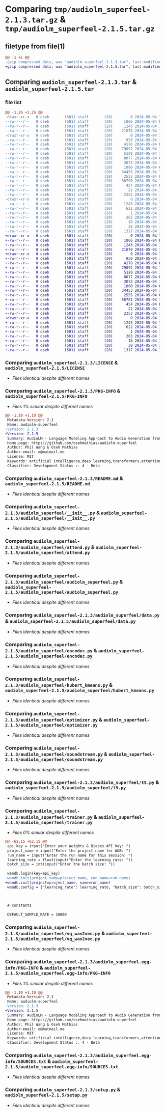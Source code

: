 # Comparing `tmp/audiolm_superfeel-2.1.3.tar.gz` & `tmp/audiolm_superfeel-2.1.5.tar.gz`

## filetype from file(1)

```diff
@@ -1 +1 @@
-gzip compressed data, was "audiolm_superfeel-2.1.3.tar", last modified: Sat May  4 11:00:27 2024, max compression
+gzip compressed data, was "audiolm_superfeel-2.1.5.tar", last modified: Sat May  4 11:05:56 2024, max compression
```

## Comparing `audiolm_superfeel-2.1.3.tar` & `audiolm_superfeel-2.1.5.tar`

### file list

```diff
@@ -1,26 +1,26 @@
-drwxr-xr-x   0 oseh       (501) staff       (20)        0 2024-05-04 11:00:27.518147 audiolm_superfeel-2.1.3/
--rw-r--r--   0 oseh       (501) staff       (20)     1066 2024-05-04 09:54:14.000000 audiolm_superfeel-2.1.3/LICENSE
--rw-r--r--   0 oseh       (501) staff       (20)     1243 2024-05-04 11:00:27.517923 audiolm_superfeel-2.1.3/PKG-INFO
--rw-r--r--   0 oseh       (501) staff       (20)    21070 2024-05-04 10:29:55.000000 audiolm_superfeel-2.1.3/README.md
-drwxr-xr-x   0 oseh       (501) staff       (20)        0 2024-05-04 11:00:27.516800 audiolm_superfeel-2.1.3/audiolm_superfeel/
--rw-r--r--   0 oseh       (501) staff       (20)      958 2024-05-04 10:29:55.000000 audiolm_superfeel-2.1.3/audiolm_superfeel/__init__.py
--rw-r--r--   0 oseh       (501) staff       (20)     4170 2024-05-04 09:54:14.000000 audiolm_superfeel-2.1.3/audiolm_superfeel/attend.py
--rw-r--r--   0 oseh       (501) staff       (20)    79892 2024-05-04 10:29:55.000000 audiolm_superfeel-2.1.3/audiolm_superfeel/audiolm_superfeel.py
--rw-r--r--   0 oseh       (501) staff       (20)     5120 2024-05-04 10:29:55.000000 audiolm_superfeel-2.1.3/audiolm_superfeel/data.py
--rw-r--r--   0 oseh       (501) staff       (20)     8077 2024-05-04 09:54:14.000000 audiolm_superfeel-2.1.3/audiolm_superfeel/encodec.py
--rw-r--r--   0 oseh       (501) staff       (20)     3073 2024-05-04 10:29:55.000000 audiolm_superfeel-2.1.3/audiolm_superfeel/hubert_kmeans.py
--rw-r--r--   0 oseh       (501) staff       (20)     1000 2024-05-04 09:54:14.000000 audiolm_superfeel-2.1.3/audiolm_superfeel/optimizer.py
--rw-r--r--   0 oseh       (501) staff       (20)    34453 2024-05-04 10:29:55.000000 audiolm_superfeel-2.1.3/audiolm_superfeel/soundstream.py
--rw-r--r--   0 oseh       (501) staff       (20)     2555 2024-05-04 09:54:14.000000 audiolm_superfeel-2.1.3/audiolm_superfeel/t5.py
--rw-r--r--   0 oseh       (501) staff       (20)    58790 2024-05-04 11:00:15.000000 audiolm_superfeel-2.1.3/audiolm_superfeel/trainer.py
--rw-r--r--   0 oseh       (501) staff       (20)      454 2024-05-04 09:54:14.000000 audiolm_superfeel-2.1.3/audiolm_superfeel/utils.py
--rw-r--r--   0 oseh       (501) staff       (20)       22 2024-05-04 11:00:24.000000 audiolm_superfeel-2.1.3/audiolm_superfeel/version.py
--rw-r--r--   0 oseh       (501) staff       (20)     2353 2024-05-04 10:29:55.000000 audiolm_superfeel-2.1.3/audiolm_superfeel/vq_wav2vec.py
-drwxr-xr-x   0 oseh       (501) staff       (20)        0 2024-05-04 11:00:27.517659 audiolm_superfeel-2.1.3/audiolm_superfeel.egg-info/
--rw-r--r--   0 oseh       (501) staff       (20)     1243 2024-05-04 11:00:27.000000 audiolm_superfeel-2.1.3/audiolm_superfeel.egg-info/PKG-INFO
--rw-r--r--   0 oseh       (501) staff       (20)      622 2024-05-04 11:00:27.000000 audiolm_superfeel-2.1.3/audiolm_superfeel.egg-info/SOURCES.txt
--rw-r--r--   0 oseh       (501) staff       (20)        1 2024-05-04 11:00:27.000000 audiolm_superfeel-2.1.3/audiolm_superfeel.egg-info/dependency_links.txt
--rw-r--r--   0 oseh       (501) staff       (20)      263 2024-05-04 11:00:27.000000 audiolm_superfeel-2.1.3/audiolm_superfeel.egg-info/requires.txt
--rw-r--r--   0 oseh       (501) staff       (20)       18 2024-05-04 11:00:27.000000 audiolm_superfeel-2.1.3/audiolm_superfeel.egg-info/top_level.txt
--rw-r--r--   0 oseh       (501) staff       (20)       38 2024-05-04 11:00:27.518196 audiolm_superfeel-2.1.3/setup.cfg
--rw-r--r--   0 oseh       (501) staff       (20)     1317 2024-05-04 10:21:39.000000 audiolm_superfeel-2.1.3/setup.py
+drwxr-xr-x   0 oseh       (501) staff       (20)        0 2024-05-04 11:05:56.038076 audiolm_superfeel-2.1.5/
+-rw-r--r--   0 oseh       (501) staff       (20)     1066 2024-05-04 09:54:14.000000 audiolm_superfeel-2.1.5/LICENSE
+-rw-r--r--   0 oseh       (501) staff       (20)     1243 2024-05-04 11:05:56.037885 audiolm_superfeel-2.1.5/PKG-INFO
+-rw-r--r--   0 oseh       (501) staff       (20)    21070 2024-05-04 10:29:55.000000 audiolm_superfeel-2.1.5/README.md
+drwxr-xr-x   0 oseh       (501) staff       (20)        0 2024-05-04 11:05:56.036970 audiolm_superfeel-2.1.5/audiolm_superfeel/
+-rw-r--r--   0 oseh       (501) staff       (20)      958 2024-05-04 10:29:55.000000 audiolm_superfeel-2.1.5/audiolm_superfeel/__init__.py
+-rw-r--r--   0 oseh       (501) staff       (20)     4170 2024-05-04 09:54:14.000000 audiolm_superfeel-2.1.5/audiolm_superfeel/attend.py
+-rw-r--r--   0 oseh       (501) staff       (20)    79892 2024-05-04 10:29:55.000000 audiolm_superfeel-2.1.5/audiolm_superfeel/audiolm_superfeel.py
+-rw-r--r--   0 oseh       (501) staff       (20)     5120 2024-05-04 10:29:55.000000 audiolm_superfeel-2.1.5/audiolm_superfeel/data.py
+-rw-r--r--   0 oseh       (501) staff       (20)     8077 2024-05-04 09:54:14.000000 audiolm_superfeel-2.1.5/audiolm_superfeel/encodec.py
+-rw-r--r--   0 oseh       (501) staff       (20)     3073 2024-05-04 10:29:55.000000 audiolm_superfeel-2.1.5/audiolm_superfeel/hubert_kmeans.py
+-rw-r--r--   0 oseh       (501) staff       (20)     1000 2024-05-04 09:54:14.000000 audiolm_superfeel-2.1.5/audiolm_superfeel/optimizer.py
+-rw-r--r--   0 oseh       (501) staff       (20)    34453 2024-05-04 10:29:55.000000 audiolm_superfeel-2.1.5/audiolm_superfeel/soundstream.py
+-rw-r--r--   0 oseh       (501) staff       (20)     2555 2024-05-04 09:54:14.000000 audiolm_superfeel-2.1.5/audiolm_superfeel/t5.py
+-rw-r--r--   0 oseh       (501) staff       (20)    58781 2024-05-04 11:05:06.000000 audiolm_superfeel-2.1.5/audiolm_superfeel/trainer.py
+-rw-r--r--   0 oseh       (501) staff       (20)      454 2024-05-04 09:54:14.000000 audiolm_superfeel-2.1.5/audiolm_superfeel/utils.py
+-rw-r--r--   0 oseh       (501) staff       (20)       22 2024-05-04 11:05:18.000000 audiolm_superfeel-2.1.5/audiolm_superfeel/version.py
+-rw-r--r--   0 oseh       (501) staff       (20)     2353 2024-05-04 10:29:55.000000 audiolm_superfeel-2.1.5/audiolm_superfeel/vq_wav2vec.py
+drwxr-xr-x   0 oseh       (501) staff       (20)        0 2024-05-04 11:05:56.037663 audiolm_superfeel-2.1.5/audiolm_superfeel.egg-info/
+-rw-r--r--   0 oseh       (501) staff       (20)     1243 2024-05-04 11:05:56.000000 audiolm_superfeel-2.1.5/audiolm_superfeel.egg-info/PKG-INFO
+-rw-r--r--   0 oseh       (501) staff       (20)      622 2024-05-04 11:05:56.000000 audiolm_superfeel-2.1.5/audiolm_superfeel.egg-info/SOURCES.txt
+-rw-r--r--   0 oseh       (501) staff       (20)        1 2024-05-04 11:05:56.000000 audiolm_superfeel-2.1.5/audiolm_superfeel.egg-info/dependency_links.txt
+-rw-r--r--   0 oseh       (501) staff       (20)      263 2024-05-04 11:05:56.000000 audiolm_superfeel-2.1.5/audiolm_superfeel.egg-info/requires.txt
+-rw-r--r--   0 oseh       (501) staff       (20)       18 2024-05-04 11:05:56.000000 audiolm_superfeel-2.1.5/audiolm_superfeel.egg-info/top_level.txt
+-rw-r--r--   0 oseh       (501) staff       (20)       38 2024-05-04 11:05:56.038114 audiolm_superfeel-2.1.5/setup.cfg
+-rw-r--r--   0 oseh       (501) staff       (20)     1317 2024-05-04 10:21:39.000000 audiolm_superfeel-2.1.5/setup.py
```

### Comparing `audiolm_superfeel-2.1.3/LICENSE` & `audiolm_superfeel-2.1.5/LICENSE`

 * *Files identical despite different names*

### Comparing `audiolm_superfeel-2.1.3/PKG-INFO` & `audiolm_superfeel-2.1.5/PKG-INFO`

 * *Files 1% similar despite different names*

```diff
@@ -1,10 +1,10 @@
 Metadata-Version: 2.1
 Name: audiolm-superfeel
-Version: 2.1.3
+Version: 2.1.5
 Summary: AudioLM - Language Modeling Approach to Audio Generation from Google Research - Pytorch
 Home-page: https://github.com/osehmathias/audiolm-superfeel
 Author: Phil Wang & Oseh Mathias
 Author-email: o@matmail.me
 License: MIT
 Keywords: artificial intelligence,deep learning,transformers,attention mechanism,audio generation
 Classifier: Development Status :: 4 - Beta
```

### Comparing `audiolm_superfeel-2.1.3/README.md` & `audiolm_superfeel-2.1.5/README.md`

 * *Files identical despite different names*

### Comparing `audiolm_superfeel-2.1.3/audiolm_superfeel/__init__.py` & `audiolm_superfeel-2.1.5/audiolm_superfeel/__init__.py`

 * *Files identical despite different names*

### Comparing `audiolm_superfeel-2.1.3/audiolm_superfeel/attend.py` & `audiolm_superfeel-2.1.5/audiolm_superfeel/attend.py`

 * *Files identical despite different names*

### Comparing `audiolm_superfeel-2.1.3/audiolm_superfeel/audiolm_superfeel.py` & `audiolm_superfeel-2.1.5/audiolm_superfeel/audiolm_superfeel.py`

 * *Files identical despite different names*

### Comparing `audiolm_superfeel-2.1.3/audiolm_superfeel/data.py` & `audiolm_superfeel-2.1.5/audiolm_superfeel/data.py`

 * *Files identical despite different names*

### Comparing `audiolm_superfeel-2.1.3/audiolm_superfeel/encodec.py` & `audiolm_superfeel-2.1.5/audiolm_superfeel/encodec.py`

 * *Files identical despite different names*

### Comparing `audiolm_superfeel-2.1.3/audiolm_superfeel/hubert_kmeans.py` & `audiolm_superfeel-2.1.5/audiolm_superfeel/hubert_kmeans.py`

 * *Files identical despite different names*

### Comparing `audiolm_superfeel-2.1.3/audiolm_superfeel/optimizer.py` & `audiolm_superfeel-2.1.5/audiolm_superfeel/optimizer.py`

 * *Files identical despite different names*

### Comparing `audiolm_superfeel-2.1.3/audiolm_superfeel/soundstream.py` & `audiolm_superfeel-2.1.5/audiolm_superfeel/soundstream.py`

 * *Files identical despite different names*

### Comparing `audiolm_superfeel-2.1.3/audiolm_superfeel/t5.py` & `audiolm_superfeel-2.1.5/audiolm_superfeel/t5.py`

 * *Files identical despite different names*

### Comparing `audiolm_superfeel-2.1.3/audiolm_superfeel/trainer.py` & `audiolm_superfeel-2.1.5/audiolm_superfeel/trainer.py`

 * *Files 0% similar despite different names*

```diff
@@ -62,15 +62,15 @@
 api_key = input("Enter your Weights & Biases API key: ")
 project_name = input("Enter the project name for W&B: ")
 run_name = input("Enter the run name for this session: ")
 learning_rate = float(input("Enter the learning rate: "))
 batch_size = int(input("Enter the batch size: "))
 
 wandb.login(key=api_key)
-wandb.init(project_name=project_name, run_name=run_name)
+wandb.init(project=project_name, name=run_name)
 wandb.config = {"learning_rate": learning_rate, "batch_size": batch_size}
 
 
 
 # constants
 
 DEFAULT_SAMPLE_RATE = 16000
```

### Comparing `audiolm_superfeel-2.1.3/audiolm_superfeel/vq_wav2vec.py` & `audiolm_superfeel-2.1.5/audiolm_superfeel/vq_wav2vec.py`

 * *Files identical despite different names*

### Comparing `audiolm_superfeel-2.1.3/audiolm_superfeel.egg-info/PKG-INFO` & `audiolm_superfeel-2.1.5/audiolm_superfeel.egg-info/PKG-INFO`

 * *Files 1% similar despite different names*

```diff
@@ -1,10 +1,10 @@
 Metadata-Version: 2.1
 Name: audiolm-superfeel
-Version: 2.1.3
+Version: 2.1.5
 Summary: AudioLM - Language Modeling Approach to Audio Generation from Google Research - Pytorch
 Home-page: https://github.com/osehmathias/audiolm-superfeel
 Author: Phil Wang & Oseh Mathias
 Author-email: o@matmail.me
 License: MIT
 Keywords: artificial intelligence,deep learning,transformers,attention mechanism,audio generation
 Classifier: Development Status :: 4 - Beta
```

### Comparing `audiolm_superfeel-2.1.3/audiolm_superfeel.egg-info/SOURCES.txt` & `audiolm_superfeel-2.1.5/audiolm_superfeel.egg-info/SOURCES.txt`

 * *Files identical despite different names*

### Comparing `audiolm_superfeel-2.1.3/setup.py` & `audiolm_superfeel-2.1.5/setup.py`

 * *Files identical despite different names*

